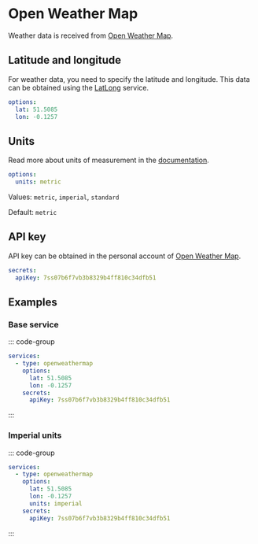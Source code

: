 # Open Weather Map  <in-version value="0.9.0" />

<preview-service name="openweathermap" />

Weather data is received from [Open Weather Map](https://openweathermap.org/).

<!--@include: ../_parts/extends-base-service.md-->

## Latitude and longitude

For weather data, you need to specify the latitude and longitude. This data can be obtained using the [LatLong](https://www.latlong.net/) service.

```yaml
options:
  lat: 51.5085
  lon: -0.1257
```

## Units

Read more about units of measurement in the [documentation](https://openweathermap.org/weather-data).

```yaml
options:
  units: metric
```

Values: `metric`, `imperial`, `standard`

Default: `metric`

## API key

API key can be obtained in the personal account of [Open Weather Map](https://home.openweathermap.org/api_keys).

```yaml
secrets:
  apiKey: 7ss07b6f7vb3b8329b4ff810c34dfb51
```

<!--@include: ../_parts/secrets-safety.md-->

## Examples

### Base service

::: code-group
```yaml [config.yml]
services:
  - type: openweathermap
    options:
      lat: 51.5085
      lon: -0.1257
    secrets:
      apiKey: 7ss07b6f7vb3b8329b4ff810c34dfb51
```
:::

### Imperial units

::: code-group
```yaml [config.yml]
services:
  - type: openweathermap
    options:
      lat: 51.5085
      lon: -0.1257
      units: imperial
    secrets:
      apiKey: 7ss07b6f7vb3b8329b4ff810c34dfb51
```
:::
